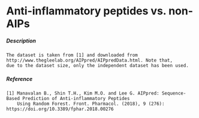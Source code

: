 # Anti-inflammatory peptides vs. non-AIPs

##### Description

    The dataset is taken from [1] and downloaded from http://www.thegleelab.org/AIPpred/AIPpredData.html. Note that, 
    due to the dataset size, only the independent dataset has been used. 
    
##### Reference

    [1] Manavalan B., Shin T.H., Kim M.O. and Lee G. AIPpred: Sequence-Based Prediction of Anti-inflammatory Peptides 
        Using Random Forest. Front. Pharmacol. (2018), 9 (276): https://doi.org/10.3389/fphar.2018.00276
         